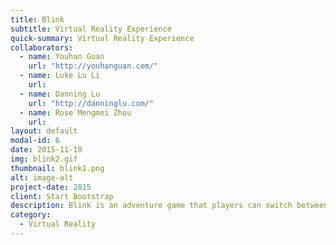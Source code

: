 ```yaml
---
title: Blink
subtitle: Virtual Reality Experience
quick-summary: Virtual Reality Experience
collaborators:
  - name: Youhan Guan
    url: "http://youhanguan.com/"
  - name: Luke Lu Li
    url:
  - name: Danning Lu
    url: "http://danninglu.com/"
  - name: Rose Mengmei Zhou
    url:
layout: default
modal-id: 6
date: 2015-11-10
img: blink2.gif
thumbnail: blink1.png
alt: image-alt
project-date: 2015
client: Start Bootstrap
description: Blink is an adventure game that players can switch between virtual and augmented reality by using the quick switch function of Leap Motion. Unlike some of other games, where players can only be in either virtual or augmented reality, Blink allows players to switch back and forth between the virtual world and the environment they are currently in. Blink is greatly inspired by the Doctor Who episode Blink and Inception. It brings a new experience to players by combining the two realities with a theme of dream.
category:
  - Virtual Reality
---
```

